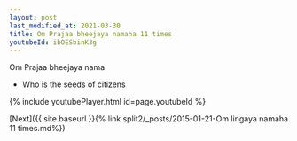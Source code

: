 ```yaml
---
layout: post
last_modified_at: 2021-03-30
title: Om Prajaa bheejaya namaha 11 times
youtubeId: ibOESbinK3g
---
```

 
 
Om Prajaa bheejaya nama 
 
 -  Who is the seeds of citizens 
 
  
 
  
 
 
 
 
 
 


{% include youtubePlayer.html id=page.youtubeId %}
 
[Next]({{ site.baseurl }}{% link  split2/_posts/2015-01-21-Om lingaya namaha 11 times.md%})
 
